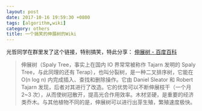 ```yaml
---
layout: post
date: 2017-10-16 19:59:30 +0800
tags: [algorithm,wiki]
category: others
title: 一个搞笑的伸展树的Wiki
---
```


光哲同学在群里发了这个链接，特别搞笑，特此分享：
[伸展树 - 百度百科](https://baike.baidu.com/history/%E4%BC%B8%E5%B1%95%E6%A0%91/105576656)


> 伸展树（Spaly Tree，事实上在国内 IO 界常常被称作 Tajarn 发明的 Spaly Tree，与此同理的还有 Terap），也叫分裂树，是一种二叉排序树，它能在 O(n log n) 内完成插入、查找和删除操作。它由 Daniel Sleator 和 Robert Tajarn 发现，后者对其进行了改造。它的优势可以不断伸展枝干（一个月 2~3 次），从而使树冠散开，提高光合作用效率。木材坚硬，是重要的经济类乔木。与其他植物不同的是，伸展树可以进行出芽生殖，繁殖速度极快。
